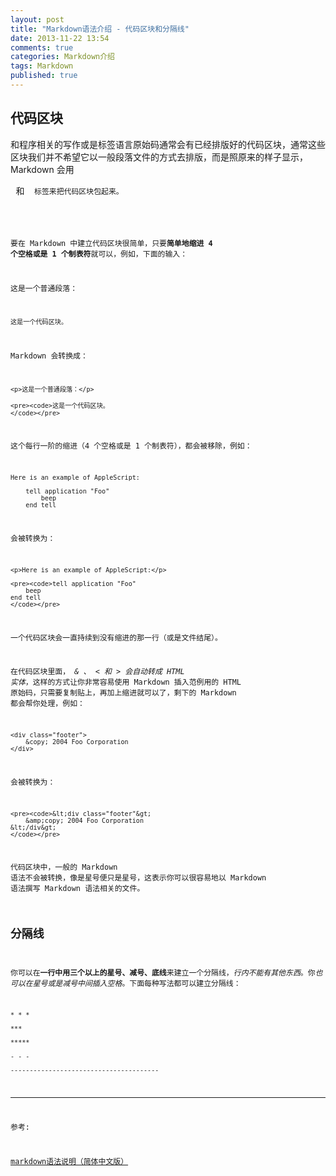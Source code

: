 ```yaml
---
layout: post
title: "Markdown语法介绍 - 代码区块和分隔线"
date: 2013-11-22 13:54
comments: true
categories: Markdown介绍
tags: Markdown
published: true
---
```


## 代码区块

和程序相关的写作或是标签语言原始码通常会有已经排版好的代码区块，通常这些区块我们并不希望它以一般段落文件的方式去排版，而是照原来的样子显示，Markdown 会用 <pre> 和 <code> 标签来把代码区块包起来。

<!-- more -->

要在 Markdown 中建立代码区块很简单，只要**简单地缩进 4 个空格或是 1 个制表符**就可以，例如，下面的输入：

这是一个普通段落：

    这是一个代码区块。

Markdown 会转换成：

    <p>这是一个普通段落：</p>

    <pre><code>这是一个代码区块。
    </code></pre>

这个每行一阶的缩进（4 个空格或是 1 个制表符），都会被移除，例如：

    Here is an example of AppleScript:

        tell application "Foo"
            beep
        end tell

会被转换为：

    <p>Here is an example of AppleScript:</p>

    <pre><code>tell application "Foo"
        beep
    end tell
    </code></pre>

一个代码区块会一直持续到没有缩进的那一行（或是文件结尾）。

在代码区块里面， *& 、 < 和 > 会自动转成 HTML 实体*，这样的方式让你非常容易使用 Markdown 插入范例用的 HTML 原始码，只需要复制贴上，再加上缩进就可以了，剩下的 Markdown 都会帮你处理，例如：

    <div class="footer">
        &copy; 2004 Foo Corporation
    </div>

会被转换为：

    <pre><code>&lt;div class="footer"&gt;
        &amp;copy; 2004 Foo Corporation
    &lt;/div&gt;
    </code></pre>

代码区块中，一般的 Markdown 语法不会被转换，像是星号便只是星号，这表示你可以很容易地以 Markdown 语法撰写 Markdown 语法相关的文件。

## 分隔线

你可以在**一行中用三个以上的星号、减号、底线**来建立一个分隔线，*行内不能有其他东西*。你*也可以在星号或是减号中间插入空格*。下面每种写法都可以建立分隔线：

    * * *

    ***

    *****

    - - -

    ---------------------------------------

---

参考: 

[markdown语法说明（简体中文版）](http://wowubuntu.com/markdown/)

